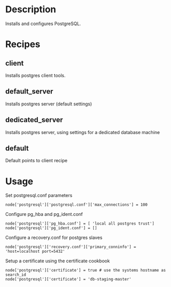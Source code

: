 # Description

Installs and configures PostgreSQL.


# Recipes

## client

Installs postgres client tools.

## default_server

Installs postgres server (default settings)

## dedicated_server

Installs postgres server, using settings for a dedicated database machine

## default

Default points to client recipe


# Usage

Set postgresql.conf parameters

    node['postgresql']['postgresql.conf']['max_connections'] = 100

Configure pg_hba and pg_ident.conf

    node['postgresql']['pg_hba.conf'] = [ 'local all postgres trust']
    node['postgresql']['pg_ident.conf'] = []

Configure a recovery.conf for postgres slaves

    node['postgresql']['recovery.conf']['primary_conninfo'] = 'host=localhost port=5432'

Setup a certificate using the certificate cookbook

    node['postgresql']['certificate'] = true # use the systems hostname as search_id
    node['postgresql']['certificate'] = 'db-staging-master'